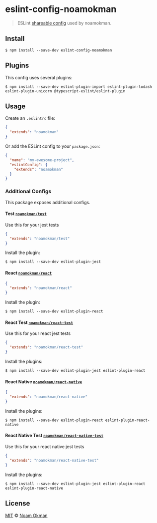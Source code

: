 # eslint-config-noamokman

> ESLint [shareable config](http://eslint.org/docs/developer-guide/shareable-configs.html) used by noamokman.

## Install

```
$ npm install --save-dev eslint-config-noamokman
```

## Plugins

This config uses several plugins:

```
$ npm install --save-dev eslint-plugin-import eslint-plugin-lodash eslint-plugin-unicorn @typescript-eslint/eslint-plugin
```

## Usage

Create an `.eslintrc` file:

```json
{
  "extends": "noamokman"
}
```

Or add the ESLint config to your `package.json`:

```json
{
  "name": "my-awesome-project",
  "eslintConfig": {
    "extends": "noamokman"
  }
}
```

### Additional Configs

This package exposes additional configs.

#### Test [`noamokman/test`](test.json)

Use this for your jest tests

```json
{
  "extends": "noamokman/test"
}
```

Install the plugin:

```
$ npm install --save-dev eslint-plugin-jest
```

#### React [`noamokman/react`](react.json)

```json
{
  "extends": "noamokman/react"
}
```

Install the plugin:

```
$ npm install --save-dev eslint-plugin-react
```

#### React Test [`noamokman/react-test`](react-test.json)

Use this for your react jest tests

```json
{
  "extends": "noamokman/react-test"
}
```

Install the plugins:

```
$ npm install --save-dev eslint-plugin-jest eslint-plugin-react
```

#### React Native [`noamokman/react-native`](react-native.json)

```json
{
  "extends": "noamokman/react-native"
}
```

Install the plugins:

```
$ npm install --save-dev eslint-plugin-react eslint-plugin-react-native
```

#### React Native Test [`noamokman/react-native-test`](react-native-test.json)

Use this for your react native jest tests

```json
{
  "extends": "noamokman/react-native-test"
}
```

Install the plugins:

```
$ npm install --save-dev eslint-plugin-jest eslint-plugin-react eslint-plugin-react-native
```

## License

[MIT](LICENSE) © [Noam Okman](https://github.com/noamokman)

